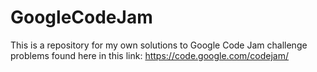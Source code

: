 GoogleCodeJam
=============
This is a repository for my own solutions to Google Code Jam challenge problems found here in this link: https://code.google.com/codejam/
